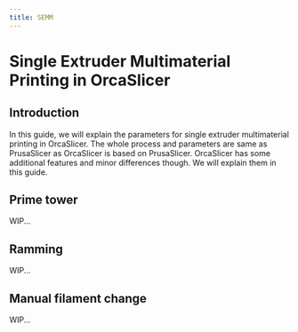 ```yaml
---
title: SEMM
---
```


# Single Extruder Multimaterial Printing in OrcaSlicer

## Introduction
In this guide, we will explain the parameters for single extruder multimaterial printing in OrcaSlicer. The whole process and parameters are same as PrusaSlicer as OrcaSlicer is based on PrusaSlicer.
OrcaSlicer has some additional features and minor differences though. We will explain them in this guide.
## Prime tower
WIP...
## Ramming
WIP...
## Manual filament change
WIP...
